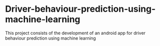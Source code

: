 # Driver-behaviour-prediction-using-machine-learning
This project consists of the development of an android app for driver behaviour prediction using machine learning
